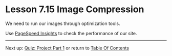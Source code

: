 # Lesson 7.15 Image Compression

We need to run our images through optimization tools.

Use [PageSpeed Insights](https://developers.google.com/speed/pagespeed/insights/) to check the performance of our site.

- - -
Next up: [Quiz: Project Part 1](ND024_Part2_Lesson07_16.md) or return to [Table Of Contents](./ND024_TableOfContents.md)
